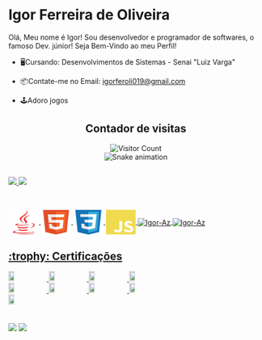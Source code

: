 # Igor Ferreira de Oliveira


Olá, Meu nome é Igor! Sou desenvolvedor e programador de softwares, o famoso Dev. júnior! Seja Bem-Vindo ao meu Perfil!


- 🖥️Cursando: Desenvolvimentos de Sistemas - Senai "Luiz Varga"

- 📦Contate-me no Email: igorferoli019@gmail.com 

- 🕹️Adoro jogos

<div align="center">
  <h2>Contador de visitas</h2> 
  
  ![Visitor Count](https://profile-counter.glitch.me/IgorOliverx/count.svg)  
  ![Snake animation](https://github.com/odirlei-assis/odirlei-assis/blob/output/github-contribution-grid-snake.svg)
  
</div>
    <br>

<div>
<a href="https://beacons.ai/IgorOliverX">
<img height="180em" src="https://github-readme-stats.vercel.app/api?username=IgorOliverX&show_icons=true&theme=dracula&include_all_commits=true&count_private=true"/>
<img height="180em" src="https://github-readme-stats.vercel.app/api/top-langs/?username=IgorOliverX&layout=compact&langs_count=16&theme-dracula"/>
</div>
  
  
  ##
  <div style="display: inline_block"><br>
  <img align="center" alt="Igor-Java" height="50" width="60" src="https://raw.githubusercontent.com/devicons/devicon/master/icons/java/java-plain.svg">
  <img align="center" alt="Igor-HTML" height="50" width="60" src="https://raw.githubusercontent.com/devicons/devicon/master/icons/html5/html5-original.svg">
  <img align="center" alt="Igor-CSS" height="50" width="60" src="https://raw.githubusercontent.com/devicons/devicon/master/icons/css3/css3-original.svg">
      <img align="center" alt="Igor-Js" height="50" width="60" src="https://raw.githubusercontent.com/devicons/devicon/master/icons/javascript/javascript-plain.svg">
          <img align="center" alt="Igor-Az" height="50" width="60" src="https://cdn.jsdelivr.net/gh/devicons/devicon/icons/azure/azure-original-wordmark.svg">
      <img align="center" alt="Igor-Az" height="50" width="60" src="https://cdn.jsdelivr.net/gh/devicons/devicon/icons/googlecloud/googlecloud-original.svg">
    
    


 
  ##
  
  <div>
  <h2>:trophy: Certificações</h2>
  
   <a href="https://www.cloudskillsboost.google/public_profiles/887229a2-88da-4d76-85a4-ba0f3035136d/badges/3379522" target="blank">
    <img width="15%" height="15%"  src="https://cdn.qwiklabs.com/s2qZHGhb5WkVBHBsNTaV7AO%2FMMjWpvt%2FAoA96EBH6yU%3D"/>
  </a>
  
  <a href="https://www.cloudskillsboost.google/public_profiles/887229a2-88da-4d76-85a4-ba0f3035136d/badges/3363377" target="blank">
    <img width="15%" height="15%"  src="https://cdn.qwiklabs.com/6QsPX5Wdg0eHWFed3ZKTbX2c88yVFGgaWPlYt%2BJdp4Q%3D"/>
  </a>

  <a href="https://www.cloudskillsboost.google/public_profiles/887229a2-88da-4d76-85a4-ba0f3035136d/badges/3286792" target="blank">
    <img width="15%" height="15%"  src="https://cdn.qwiklabs.com/TbOoOcpQdNxRawSvSE3K5cbakxBmki8F%2FgjwN6yKY98%3D"/>
  </a>
  
  
  <a href="https://www.cloudskillsboost.google/public_profiles/887229a2-88da-4d76-85a4-ba0f3035136d/badges/3314930" target="blank">
    <img width="15%" height="15%"  src="https://cdn.qwiklabs.com/SOUHCWvev6HmfC5QztXJd%2BCkSK8%2B3WGWg%2BF%2Fww%2FfqXA%3D"/>
  </a>
    
  <br/>
    
  <a href="https://www.cloudskillsboost.google/public_profiles/887229a2-88da-4d76-85a4-ba0f3035136d/badges/3359778" target="blank">
    <img width="15%" height="15%"  src="https://cdn.qwiklabs.com/SH1cI5cBW%2FIn5JzT%2FYwBsYDwtoiL8%2FIQynRtLER9ZXo%3D"/>
  </a>
    
  <a href="https://www.cloudskillsboost.google/public_profiles/887229a2-88da-4d76-85a4-ba0f3035136d/badges/3287223" target="blank">
    <img width="15%" height="15%"  src="https://cdn.qwiklabs.com/UN5UNuQlLtHvuwqTCzRlf%2F7i6Z7kJQUiUqn%2FBjYYPpQ%3D"/>
  </a>
    <a href="https://www.cloudskillsboost.google/public_profiles/887229a2-88da-4d76-85a4-ba0f3035136d/badges/3415379" target="blank">
    <img width="15%" height="15%"  src="https://cdn.qwiklabs.com/hEIj6jHQDLEDfX3gc5gKJwLTSDsTICa28MOKU4DPdfo%3D"/>
  </a>
    <a href="https://www.cloudskillsboost.google/public_profiles/887229a2-88da-4d76-85a4-ba0f3035136d/badges/3415956" target="blank">
    <img width="15%" height="15%"  src="https://cdn.qwiklabs.com/Eg%2FSbOy66StYJSJgDWYLrHAMVb%2F28ZfyndLzHYtQPeA%3D"/>
  </a>
    <br>
    <a href="https://www.gohorsecertification.com.br" target="blank">
    <img width="15%" height="15%"  src="https://mlohrktvfr9b.i.optimole.com/cb:tVDx~16b5e/w:600/h:600/q:mauto/https://www.nerdstickers.com.br/wp-content/uploads/2020/12/adesivo-extreme-go-horse-ns.png"/>
  </a>
   
    
    



  


  </br>
      </br>
          </br>
  <div> 
  <a href = "mailto:igorferoli019@gmail.com"><img src="https://img.shields.io/badge/-Gmail-%23333?style=for-the-badge&logo=gmail&logoColor=red" target="_blank"></a>
  <a href="https://www.linkedin.com/in/igor-oliveira-69a556246" target="_blank"><img src="https://img.shields.io/badge/-LinkedIn-%230077B5?style=for-the-badge&logo=linkedin&logoColor=white" target="_blank"></a> 
  
</div>


 
  
